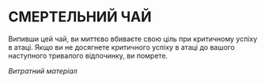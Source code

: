 ﻿# СМЕРТЕЛЬНИЙ ЧАЙ

Випивши цей чай, ви миттєво вбиваєте свою ціль при критичному успіху в атаці. Якщо ви не досягнете критичного успіху в атаці до вашого наступного тривалого відпочинку, ви помрете.

*Витратний матеріал*